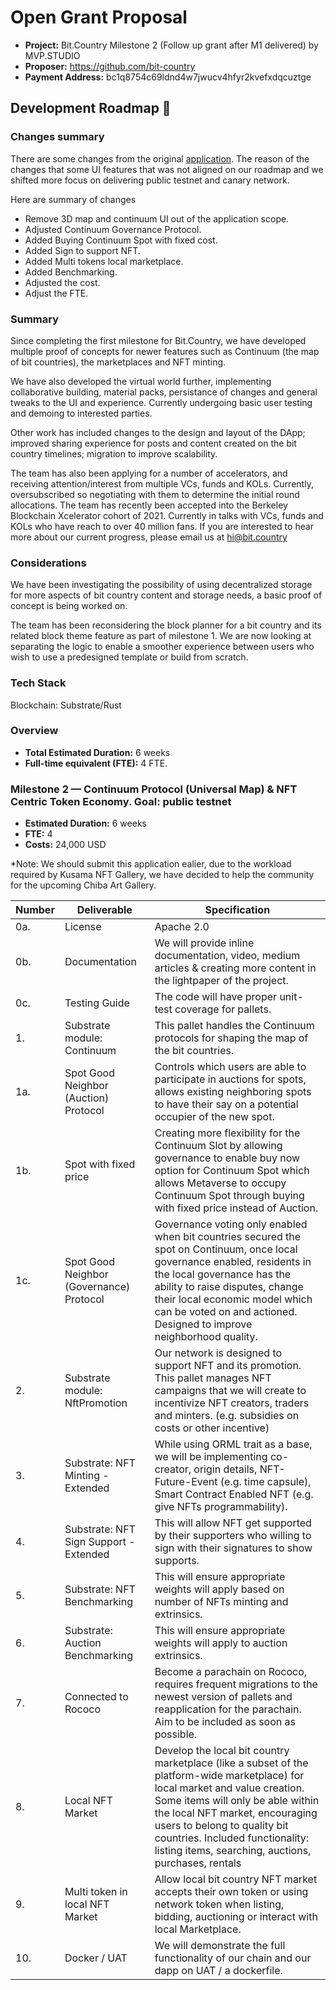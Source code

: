 # Open Grant Proposal

- **Project:** Bit.Country Milestone 2 (Follow up grant after M1 delivered) by MVP.STUDIO
- **Proposer:** https://github.com/bit-country
- **Payment Address:** bc1q8754c69ldnd4w7jwucv4hfyr2kvefxdqcuztge

## Development Roadmap :nut_and_bolt:

### Changes summary

There are some changes from the original [application](https://github.com/w3f/Grants-Program/pull/305). The reason of the changes that some UI features that was not aligned on our roadmap and we shifted more focus on delivering public testnet and canary network.

Here are summary of changes

- Remove 3D map and continuum UI out of the application scope.
- Adjusted Continuum Governance Protocol.
- Added Buying Continuum Spot with fixed cost.
- Added Sign to support NFT.
- Added Multi tokens local marketplace.
- Added Benchmarking.
- Adjusted the cost.
- Adjust the FTE.

### Summary

Since completing the first milestone for Bit.Country, we have developed multiple proof of concepts for newer features such as Continuum (the map of bit countries), the marketplaces and NFT minting.

We have also developed the virtual world further, implementing collaborative building, material packs, persistance of changes and general tweaks to the UI and experience. Currently undergoing basic user testing and demoing to interested parties.

Other work has included changes to the design and layout of the DApp; improved sharing experience for posts and content created on the bit country timelines; migration to improve scalability.

The team has also been applying for a number of accelerators, and receiving attention/interest from multiple VCs, funds and KOLs. Currently, oversubscribed so negotiating with them to determine the initial round allocations. The team has recently been accepted into the Berkeley Blockchain Xcelerator cohort of 2021. Currently in talks with VCs, funds and KOLs who have reach to over 40 million fans. If you are interested to hear more about our current progress, please email us at hi@bit.country

### Considerations

We have been investigating the possibility of using decentralized storage for more aspects of bit country content and storage needs, a basic proof of concept is being worked on.

The team has been reconsidering the block planner for a bit country and its related block theme feature as part of milestone 1. We are now looking at separating the logic to enable a smoother experience between users who wish to use a predesigned template or build from scratch.

### Tech Stack

Blockchain: Substrate/Rust

### Overview

- **Total Estimated Duration:** 6 weeks
- **Full-time equivalent (FTE):** 4 FTE.

### Milestone 2 — Continuum Protocol (Universal Map) & NFT Centric Token Economy. Goal: public testnet

- **Estimated Duration:** 6 weeks
- **FTE:** 4
- **Costs:** 24,000 USD

\*Note: We should submit this application ealier, due to the workload required by Kusama NFT Gallery, we have decided to help the community for the upcoming Chiba Art Gallery.

| Number | Deliverable                              | Specification                                                                                                                                                                                                                                                                                                                  |
| ------ | ---------------------------------------- | ------------------------------------------------------------------------------------------------------------------------------------------------------------------------------------------------------------------------------------------------------------------------------------------------------------------------------ |
| 0a.    | License                                  | Apache 2.0                                                                                                                                                                                                                                                                                                                     |
| 0b.    | Documentation                            | We will provide inline documentation, video, medium articles & creating more content in the lightpaper of the project.                                                                                                                                                                                                         |
| 0c.    | Testing Guide                            | The code will have proper unit-test coverage for pallets.                                                                                                                                                                                                                                                                      |
| 1.     | Substrate module: Continuum              | This pallet handles the Continuum protocols for shaping the map of the bit countries.                                                                                                                                                                                                                                          |
| 1a.    | Spot Good Neighbor (Auction) Protocol    | Controls which users are able to participate in auctions for spots, allows existing neighboring spots to have their say on a potential occupier of the new spot.                                                                                                                                                               |
| 1b.    | Spot with fixed price                    | Creating more flexibility for the Continuum Slot by allowing governance to enable buy now option for Continuum Spot which allows Metaverse to occupy Continuum Spot through buying with fixed price instead of Auction.                                                                                                        |
| 1c.    | Spot Good Neighbor (Governance) Protocol | Governance voting only enabled when bit countries secured the spot on Continuum, once local governance enabled, residents in the local governance has the ability to raise disputes, change their local economic model which can be voted on and actioned. Designed to improve neighborhood quality.                           |
| 2.     | Substrate module: NftPromotion           | Our network is designed to support NFT and its promotion. This pallet manages NFT campaigns that we will create to incentivize NFT creators, traders and minters. (e.g. subsidies on costs or other incentive)                                                                                                                 |
| 3.     | Substrate: NFT Minting - Extended        | While using ORML trait as a base, we will be implementing co-creator, origin details, NFT-Future-Event (e.g. time capsule), Smart Contract Enabled NFT (e.g. give NFTs programmability).                                                                                                                                       |
| 4.     | Substrate: NFT Sign Support - Extended   | This will allow NFT get supported by their supporters who willing to sign with their signatures to show supports.                                                                                                                                                                                                              |
| 5.     | Substrate: NFT Benchmarking              | This will ensure appropriate weights will apply based on number of NFTs minting and extrinsics.                                                                                                                                                                                                                                |
| 6.     | Substrate: Auction Benchmarking          | This will ensure appropriate weights will apply to auction extrinsics.                                                                                                                                                                                                                                                         |
| 7.     | Connected to Rococo                      | Become a parachain on Rococo, requires frequent migrations to the newest version of pallets and reapplication for the parachain. Aim to be included as soon as possible.                                                                                                                                                       |
| 8.     | Local NFT Market                         | Develop the local bit country marketplace (like a subset of the platform-wide marketplace) for local market and value creation. Some items will only be able within the local NFT market, encouraging users to belong to quality bit countries. Included functionality: listing items, searching, auctions, purchases, rentals |
| 9.     | Multi token in local NFT Market          | Allow local bit country NFT market accepts their own token or using network token when listing, bidding, auctioning or interact with local Marketplace.                                                                                                                                                                        |
| 10.    | Docker / UAT                             | We will demonstrate the full functionality of our chain and our dapp on UAT / a dockerfile.                                                                                                                                                                                                                                    |
